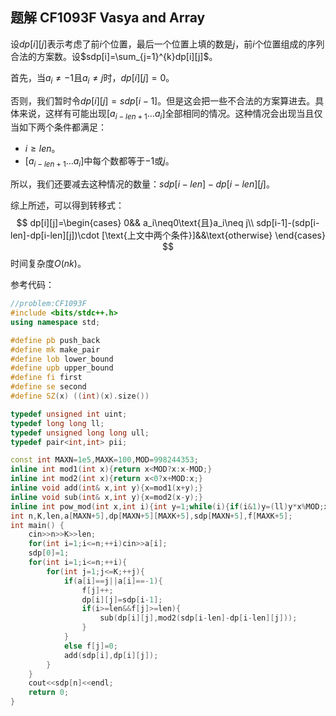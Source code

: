 ## 题解 CF1093F Vasya and Array

设$dp[i][j]$表示考虑了前$i$个位置，最后一个位置上填的数是$j$，前$i$个位置组成的序列合法的方案数。设$sdp[i]=\sum_{j=1}^{k}dp[i][j]$。

首先，当$a_i\neq -1$且$a_i\neq j$时，$dp[i][j]=0$。

否则，我们暂时令$dp[i][j]=sdp[i-1]$。但是这会把一些不合法的方案算进去。具体来说，这样有可能出现$[a_{i-len+1}\dots a_i]$全部相同的情况。这种情况会出现当且仅当如下两个条件都满足：

- $i\geq len$。
- $[a_{i-len+1}\dots a_i]$中每个数都等于$-1$或$j$。

所以，我们还要减去这种情况的数量：$sdp[i-len]-dp[i-len][j]$。

综上所述，可以得到转移式：
$$
dp[i][j]=\begin{cases}
0&& a_i\neq0\text{且}a_i\neq j\\
sdp[i-1]-(sdp[i-len]-dp[i-len][j])\cdot [\text{上文中两个条件}]&&\text{otherwise}
\end{cases}
$$
时间复杂度$O(nk)$。

参考代码：

```cpp
//problem:CF1093F
#include <bits/stdc++.h>
using namespace std;

#define pb push_back
#define mk make_pair
#define lob lower_bound
#define upb upper_bound
#define fi first
#define se second
#define SZ(x) ((int)(x).size())

typedef unsigned int uint;
typedef long long ll;
typedef unsigned long long ull;
typedef pair<int,int> pii;

const int MAXN=1e5,MAXK=100,MOD=998244353;
inline int mod1(int x){return x<MOD?x:x-MOD;}
inline int mod2(int x){return x<0?x+MOD:x;}
inline void add(int& x,int y){x=mod1(x+y);}
inline void sub(int& x,int y){x=mod2(x-y);}
inline int pow_mod(int x,int i){int y=1;while(i){if(i&1)y=(ll)y*x%MOD;x=(ll)x*x%MOD;i>>=1;}return y;}
int n,K,len,a[MAXN+5],dp[MAXN+5][MAXK+5],sdp[MAXN+5],f[MAXK+5];
int main() {
	cin>>n>>K>>len;
	for(int i=1;i<=n;++i)cin>>a[i];
	sdp[0]=1;
	for(int i=1;i<=n;++i){
		for(int j=1;j<=K;++j){
			if(a[i]==j||a[i]==-1){
				f[j]++;
				dp[i][j]=sdp[i-1];
				if(i>=len&&f[j]>=len){
					sub(dp[i][j],mod2(sdp[i-len]-dp[i-len][j]));
				}
			}
			else f[j]=0;
			add(sdp[i],dp[i][j]);
		}
	}
	cout<<sdp[n]<<endl;
	return 0;
}
```



